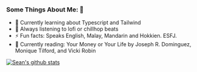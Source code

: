 ### Some Things About Me: 👋

- 🌱 Currently learning about Typescript and Tailwind
- :musical_note: Always listening to lofi or chillhop beats
- :zap: Fun facts: Speaks English, Malay, Mandarin and Hokkien. ESFJ.
- :book: Currently reading: Your Money or Your Life by Joseph R. Dominguez, Monique Tilford, and Vicki Robin

[![Sean's github stats](https://github-readme-stats.vercel.app/api?username=seanho96)](https://github.com/anuraghazra/github-readme-stats)
